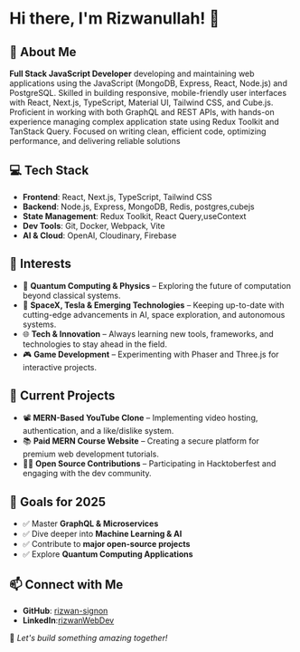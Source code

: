 # Hi there, I'm Rizwanullah! 👋

## 🚀 About Me
**Full Stack JavaScript Developer** developing and maintaining web applications using the JavaScript
(MongoDB, Express, React, Node.js) and PostgreSQL. Skilled in building responsive, mobile-friendly user interfaces with React,
Next.js, TypeScript, Material UI, Tailwind CSS, and Cube.js. Proficient in working with both GraphQL and REST APIs, with hands-on
experience managing complex application state using Redux Toolkit and TanStack Query. Focused on writing clean, efficient code,
optimizing performance, and delivering reliable solutions

## 💻 Tech Stack
- **Frontend**: React, Next.js, TypeScript, Tailwind CSS
- **Backend**: Node.js, Express, MongoDB, Redis, postgres,cubejs
- **State Management**: Redux Toolkit, React Query,useContext
- **Dev Tools**: Git, Docker, Webpack, Vite
- **AI & Cloud**: OpenAI, Cloudinary, Firebase

## 🎯 Interests
- 🧠 **Quantum Computing & Physics** – Exploring the future of computation beyond classical systems.
- 🚀 **SpaceX, Tesla & Emerging Technologies** – Keeping up-to-date with cutting-edge advancements in AI, space exploration, and autonomous systems.
- 🌐 **Tech & Innovation** – Always learning new tools, frameworks, and technologies to stay ahead in the field.
- 🎮 **Game Development** – Experimenting with Phaser and Three.js for interactive projects.

## 🌱 Current Projects
- 📽️ **MERN-Based YouTube Clone** – Implementing video hosting, authentication, and a like/dislike system.
- 📚 **Paid MERN Course Website** – Creating a secure platform for premium web development tutorials.
- 🧑‍💻 **Open Source Contributions** – Participating in Hacktoberfest and engaging with the dev community.

## 📌 Goals for 2025
- ✅ Master **GraphQL & Microservices**
- ✅ Dive deeper into **Machine Learning & AI**
- ✅ Contribute to **major open-source projects**
- ✅ Explore **Quantum Computing Applications**

## 📫 Connect with Me
- **GitHub**: [rizwan-signon](https://github.com/rizwan-signon)
- **LinkedIn**:[rizwanWebDev](https://www.linkedin.com/in/rizwansoftwaredev/)

🚀 _Let's build something amazing together!_


